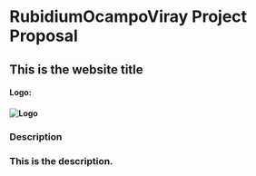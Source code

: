 # RubidiumOcampoViray Project Proposal
## This is the website title

#### Logo:
#### ![Logo](https://github.com/banonok11/WDProjRubidiumOcampoViray/blob/main/images/logo.png)
### Description
### This is the description.
